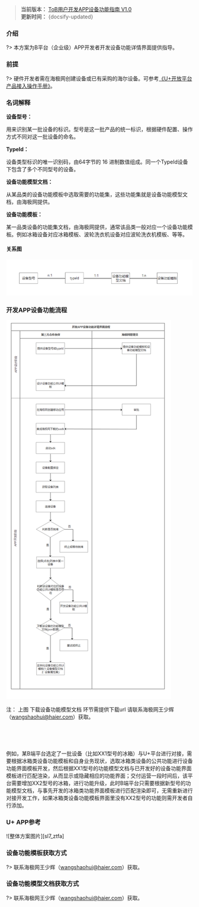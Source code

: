 
>**当前版本：** [ToB用户开发APP设备功能指南 V1.0](zh-cn/ChangeLog/sl7)   
**更新时间：** {docsify-updated} 



### 介绍  

?> 本方案为B平台（企业级）APP开发者开发设备功能详情界面提供指导。
  

### 前提    

?> 硬件开发者需在海极网创建设备或已有采购的海尔设备。可参考[《U+开放平台产品接入操作手册》][chanpinjieru]。 


### 名词解释  


**设备型号：**   

用来识别某一批设备的标识。型号是这一批产品的统一标识，根据硬件配置、操作方式不同对这一批设备的命名。  


**TypeId：**   

设备类型标识的唯一识别码，由64字节的 16 进制数值组成。同一个TypeId设备下包含了多个不同型号的设备。



**设备功能模型文档：**  

从某品类的设备功能模板中选取需要的功能集，这些功能集就是设备功能模型文档，由海极网提供。


**设备功能模板：**    

某一品类设备的功能集文档，由海极网提供，通常该品类一般对应一个设备功能模板。例如冰箱设备对应冰箱模板、波轮洗衣机设备对应波轮洗衣机模板、等等。  




#### 关系图  

![关系图][sl7_er] 



### 开发APP设备功能流程  

  

![业务流程图片][sl7_yewu]   


注： 上图 下载设备功能模型文档 环节需提供下载url 请联系海极网王少辉（wangshaohui@haier.com）获取。  

</br>
</br>
</br>



例如，某B端平台选定了一批设备（比如XX1型号的冰箱）与U+平台进行对接，需要根据冰箱类设备功能模板和自身业务现状，选取冰箱类设备的公共功能进行设备功能界面模板开发，然后根据XX1型号的功能模型文档与已开发好的设备功能界面模板进行匹配渲染，从而显示或隐藏相应的功能界面；交付运营一段时间后，该平台需要增加XX2型号的冰箱，进行功能升级，此时B端平台只需要根据新型号的功能模型文档，与事先开发的冰箱类功能界面模板进行匹配渲染即可，无需重新进行对接开发工作，如果冰箱类设备功能模板界面里没有XX2型号的功能则需开发者自行添加。  


### U+ APP参考     
 
![整体方案图片][sl7_ztfa]    



### 设备功能模板获取方式  

  
?> 联系海极网王少辉（wangshaohui@haier.com）获取。  



### 设备功能模型文档获取方式  

?> 联系海极网王少辉（wangshaohui@haier.com）获取。  





[^-^]:常用图片注释
[sl7_ztfa]:_media/_Solutions/sl7jiemian.png  

[sl7_rjgc]:_media/_Solutions/sl7rjgc.png  

[sl7_er]:_media/_Solutions/sl7er.jpg    

[sl7_yewu]:_media/_Solutions/sl7liucheng.png    

[sl7_login]:_media/_Solutions/sl7login.png  

[sl7_register]:_media/_Solutions/sl7register.png   

[sl7_creat]:_media/_Solutions/sl7creat.png     

[sl7_app]:_media/_Solutions/sl7app.png    

[sl7_info]:_media/_Solutions/sl7info.png 

[sl7_sdk]:_media/_Solutions/sl7usdk.png  

[sl7_world]:_media/_Solutions/sl7world.png 

[sl7_resources]:_media/_Solutions/sl7resources.png   

[sl7_server]:_media/_Solutions/sl7server.png   

[chanpinjieru]:https://www.haigeek.com/web/pages/_5UU2MH4RJLKV0.html
